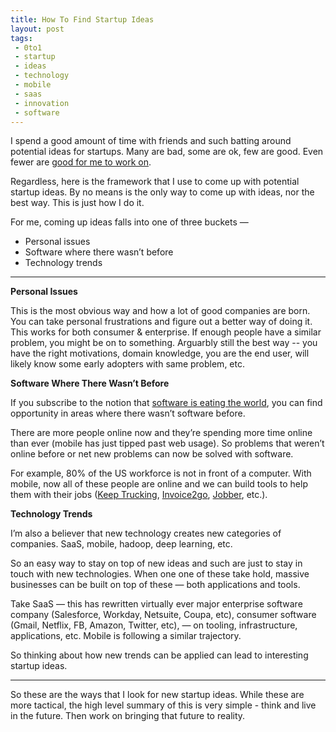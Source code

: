 ```yaml
---
title: How To Find Startup Ideas
layout: post
tags:
 - 0to1
 - startup
 - ideas
 - technology
 - mobile
 - saas
 - innovation
 - software
---
```


I spend a good amount of time with friends and such batting around potential ideas for startups. Many are bad, some are ok, few are good. Even fewer are [good for me to work on](/2015/10/26/is-this-idea-for-me/). 

Regardless, here is the framework that I use to come up with potential startup ideas. By no means is the only way to come up with ideas, nor the best way. This is just how I do it. 

For me, coming up ideas falls into one of three buckets — 

* Personal issues
* Software where there wasn’t before
* Technology trends

<hr>

__Personal Issues__

This is the most obvious way and how a lot of good companies are born. You can take personal frustrations and figure out a better way of doing it. This works for both consumer & enterprise. If enough people have a similar problem, you might be on to something. Arguarbly still the best way -- you have the right motivations, domain knowledge, you are the end user, will likely know some early adopters with same problem, etc. 

__Software Where There Wasn’t Before__

If you subscribe to the notion that [software is eating the world](http://www.wsj.com/articles/SB10001424053111903480904576512250915629460), you can find opportunity in areas where there wasn’t software before. 

There are more people online now and they’re spending more time online than ever (mobile has just tipped past web usage). So problems that weren’t online before or net new problems can now be solved with software. 

For example, 80% of the US workforce is not in front of a computer. With mobile, now all of these people are online and we can build tools to help them with their jobs ([Keep Trucking](https://keeptruckin.com/), [Invoice2go](https://invoice.2go.com/en-us/), [Jobber](https://getjobber.com/), etc.).

__Technology Trends__

I’m also a believer that new technology creates new categories of companies. SaaS, mobile, hadoop, deep learning, etc. 

So an easy way to stay on top of new ideas and such are just to stay in touch with new technologies. When one one of these take hold, massive businesses can be built on top of these — both applications and tools. 

Take SaaS — this has rewritten virtually ever major enterprise software company (Salesforce, Workday, Netsuite, Coupa, etc), consumer software (Gmail, Netflix, FB, Amazon, Twitter, etc), — on tooling, infrastructure, applications, etc. Mobile is following a similar trajectory. 

So thinking about how new trends can be applied can lead to interesting startup ideas. 

<hr>

So these are the ways that I look for new startup ideas. While these are more tactical, the high level summary of this is very simple - think and live in the future. Then work on bringing that future to reality. 
